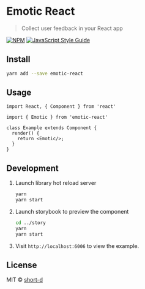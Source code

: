 # Emotic React

> Collect user feedback in your React app

[![NPM](https://img.shields.io/npm/v/emotic.svg)](https://www.npmjs.com/package/emotic) [![JavaScript Style Guide](https://img.shields.io/badge/code_style-standard-brightgreen.svg)](https://standardjs.com)

## Install

```bash
yarn add --save emotic-react
```

## Usage

```tsx
import React, { Component } from 'react'

import { Emotic } from 'emotic-react'

class Example extends Component {
  render() {
    return <Emotic/>;
  }
}
```

## Development

1. Launch library hot reload server
    
   ```bash
   yarn
   yarn start
   ```
   
1. Launch storybook to preview the component
   
   ```bash
   cd ../story
   yarn
   yarn start
   ```
   
1. Visit `http://localhost:6006` to view the example.

## License

MIT © [short-d](https://github.com/short-d)
